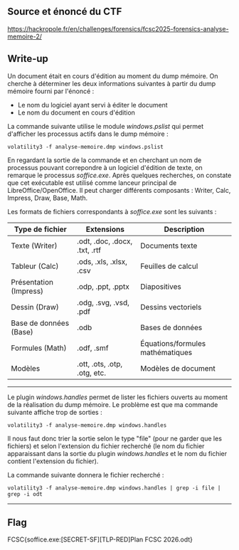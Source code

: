 ## Source et énoncé du CTF

<https://hackropole.fr/en/challenges/forensics/fcsc2025-forensics-analyse-memoire-2/>

## Write-up

Un document était en cours d'édition au moment du dump mémoire. On cherche à déterminer les deux informations suivantes à partir du dump mémoire fourni par l'énoncé :
* Le nom du logiciel ayant servi à éditer le document
* Le nom du document en cours d'édition

La commande suivante utilise le module *windows.pslist* qui permet d'afficher les processus actifs dans le dump mémoire :

```console
volatility3 -f analyse-memoire.dmp windows.pslist
```
En regardant la sortie de la commande et en cherchant un nom de processus pouvant correpondre à un logiciel d'édition de texte, on remarque le processus *soffice.exe*. Après quelques recherches, on constate que cet exécutable est utilisé comme lanceur principal de LibreOffice/OpenOffice. Il peut charger différents composants : Writer, Calc, Impress, Draw, Base, Math.

Les formats de fichiers correspondants à *soffice.exe* sont les suivants :

| Type de fichier | Extensions | Description |
|-----------------|------------|-------------|
| Texte (Writer) | .odt, .doc, .docx, .txt, .rtf | Documents texte |
| Tableur (Calc) | .ods, .xls, .xlsx, .csv | Feuilles de calcul |
| Présentation (Impress) |	.odp, .ppt, .pptx | Diapositives |
| Dessin (Draw)	| .odg, .svg, .vsd, .pdf | Dessins vectoriels |
| Base de données (Base) | .odb	| Bases de données |
| Formules (Math) | .odf, .smf | Équations/formules mathématiques |
| Modèles | .ott, .ots, .otp, .otg, etc. | Modèles de document |

---

Le plugin *windows.handles* permet de lister les fichiers ouverts au moment de la réalisation du dump mémoire. Le problème est que ma commande suivante affiche trop de sorties :

```console
volatility3 -f analyse-memoire.dmp windows.handles
```
Il nous faut donc trier la sortie selon le type "file" (pour ne garder que les fichiers) et selon l'extension du fichier recherché (le nom du fichier apparaissant dans la sortie du plugin *windows.handles* et le nom du fichier contient l'extension du fichier).

La commande suivante donnera le fichier recherché :

```console
volatility3 -f analyse-memoire.dmp windows.handles | grep -i file | grep -i odt
```

---

## Flag

FCSC{soffice.exe:[SECRET-SF][TLP-RED]Plan FCSC 2026.odt}